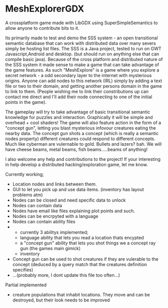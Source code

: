 MeshExplorerGDX
===============

A crossplatform game made with LibGDX using SuperSimpleSemantics to allow anyone to contribute bits to it.

Its primarily made to test and demo the SSS system - an open transitional semantic database that can work with distributed data over many severs
simply be hosting list files. The SSS is a Java project, tested to run on GWT Javascript,Android and desktop. (but should run on anything else that can compile
basic java).
Because of the cross platform and distributed nature of the SSS system it made sense to make a game that can take advantage of the game
features.
As such "MeshExplore" is a game where you explore a secret network - a odd secondary layer to the internet with mysterious origins.
Anyone can add nodes to this network (IRL) simply by adding a text file or two to their domain, and getting another persons domain in the game to link to them.
(People wishing me to link their constributions up can contact me direct and I'll add their node connecting to one of the initial points in the game).

The gameplay will try to take advantage of basic transitional semantic knowledge for puzzles and interaction. Graphically it will be simple and overhead + cool shaders!
The game will also feature action in the form of a "concept gun", letting you blast mysterious infovour creatures eating the nearby data. The concept gun shots a concept (which is really a semantic nodes property) different creatures could respond to different concepts. Much like cyberman are vulernable to gold. Bullets and lazers? bah. We will have cheese beams, metal beams, fish beams.....beams of anything!

I also welcome any help and contributions to the project!
If your interesting in help develop a distributed hacking/exploration game, let me know.

Currently working;

* Location nodes and links between them.
* GUI to let you pick up and use data items. (inventory has layout problems atm)
* Nodes can be closed and need specific data to unlock
* Nodes can contain data
* Nodes have email like files explaining plot points and such.
* Nodes can be encrpyted with a language
* Nodes can contain ability files  
* - currently 3 abilitys implemented;
  - language ability that lets you read a location thats encypted
  - a "concept gun" ability that lets you shot things we a concept ray gun (the games main gimick)
  - inventory
* Concept gun can be used to shot creatures if they are vulerable to the concept (deduced by a query match that the creatures definition specifies)
* ...(probably more, I dont update this file too often...)


Partial implemented
* creature populations that inhabit locations. They move and can be destroyed, but their look needs to be improved






